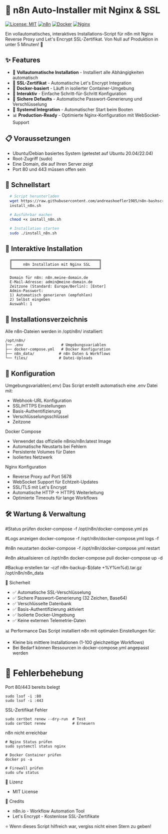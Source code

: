 # 🚀 n8n Auto-Installer mit Nginx & SSL

[![License: MIT](https://img.shields.io/badge/License-MIT-yellow.svg)](https://opensource.org/licenses/MIT)
[![n8n](https://img.shields.io/badge/n8n-latest-orange.svg)](https://n8n.io)
[![Docker](https://img.shields.io/badge/Docker-required-blue.svg)](https://docker.com)
[![Nginx](https://img.shields.io/badge/Nginx-SSL-green.svg)](https://nginx.org)

Ein vollautomatisches, interaktives Installations-Script für n8n mit Nginx Reverse Proxy und Let's Encrypt SSL-Zertifikat. Von Null auf Produktion in unter 5 Minuten! 🎯

## ✨ Features

- 🔧 **Vollautomatische Installation** - Installiert alle Abhängigkeiten automatisch
- 🔐 **SSL-Zertifikat** - Automatische Let's Encrypt Integration
- 🐳 **Docker-basiert** - Läuft in isolierter Container-Umgebung
- 🎯 **Interaktiv** - Einfache Schritt-für-Schritt Konfiguration
- 📝 **Sichere Defaults** - Automatische Passwort-Generierung und Verschlüsselung
- 🚦 **Systemd Integration** - Automatischer Start beim Booten
- 📊 **Production-Ready** - Optimierte Nginx-Konfiguration mit WebSocket-Support

## 📋 Voraussetzungen

- Ubuntu/Debian basiertes System (getestet auf Ubuntu 20.04/22.04)
- Root-Zugriff (sudo)
- Eine Domain, die auf Ihren Server zeigt
- Port 80 und 443 müssen offen sein

## 🚀 Schnellstart

```bash
  # Script herunterladen
  wget https://raw.githubusercontent.com/andreashoefler1985/n8n-bashscript/
  install_n8n.sh

  # Ausführbar machen
  chmod +x install_n8n.sh

  # Installation starten
  sudo ./install_n8n.sh
  ```

## 💬 Interaktive Installation

```text
  ╔═══════════════════════════════════════╗
  ║     n8n Installation mit Nginx SSL    ║
  ╚═══════════════════════════════════════╝

  Domain für n8n: n8n.meine-domain.de
  E-Mail-Adresse: admin@meine-domain.de
  Zeitzone (Standard: Europe/Berlin): [Enter]
  Admin-Passwort:
  1) Automatisch generieren (empfohlen)
  2) Selbst eingeben
  Auswahl: 1
  ```


## 📁 Installationsverzeichnis

Alle n8n-Dateien werden in /opt/n8n/ installiert:

```text
/opt/n8n/
├── .env                 # Umgebungsvariablen
├── docker-compose.yml   # Docker Konfiguration
├── n8n_data/           # n8n Daten & Workflows
└── files/              # Datei-Uploads
```

## 🔧 Konfiguration

Umgebungsvariablen(.env)
Das Script erstellt automatisch eine .env Datei mit:
- Webhook-URL Konfiguration
- SSL/HTTPS Einstellungen
- Basis-Authentifizierung
- Verschlüsselungsschlüssel
- Zeitzone

Docker Compose
- Verwendet das offizielle n8nio/n8n:latest Image
- Automatische Neustarts bei Fehlern
- Persistente Volumes für Daten
- Isoliertes Netzwerk

Nginx Konfiguration
- Reverse Proxy auf Port 5678
- WebSocket Support für Echtzeit-Updates
- SSL/TLS mit Let's Encrypt
- Automatische HTTP → HTTPS Weiterleitung
- Optimierte Timeouts für lange Workflows

## 🛠️ Wartung & Verwaltung

#Status prüfen
docker-compose -f /opt/n8n/docker-compose.yml ps

#Logs anzeigen
docker-compose -f /opt/n8n/docker-compose.yml logs -f

#n8n neustarten
docker-compose -f /opt/n8n/docker-compose.yml restart

#n8n aktualisieren
cd /opt/n8n
docker-compose pull
docker-compose up -d

#Backup erstellen
tar -czf n8n-backup-$(date +%Y%m%d).tar.gz /opt/n8n/n8n_data

🔐 Sicherheit
- ✅ Automatische SSL-Verschlüsselung
- ✅ Sichere Passwort-Generierung (32 Zeichen, Base64)
- ✅ Verschlüsselte Datenbank
- ✅ Basis-Authentifizierung aktiviert
- ✅ Isolierte Docker-Umgebung
- ✅ Keine externen Telemetrie-Daten

📊 Performance
Das Script installiert n8n mit optimalen Einstellungen für:
- Kleine bis mittlere Installationen (1-100 gleichzeitige Workflows)
- Bei Bedarf können Ressourcen in docker-compose.yml angepasst werden

# 🐛 Fehlerbehebung

Port 80/443 bereits belegt
```text
sudo lsof -i :80
sudo lsof -i :443
```
SSL-Zertifikat Fehler
```text
sudo certbot renew --dry-run  # Test
sudo certbot renew            # Erneuern
```
n8n nicht erreichbar
```text
# Nginx Status prüfen
sudo systemctl status nginx

# Docker Container prüfen
docker ps -a

# Firewall prüfen
sudo ufw status
```

📝 Lizenz
- MIT License

🙏 Credits
- n8n.io - Workflow Automation Tool
- Let's Encrypt - Kostenlose SSL-Zertifikate


⭐ Wenn dieses Script hilfreich war, vergiss nicht einen Stern zu geben!
